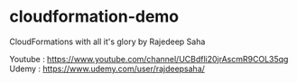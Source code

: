 # cloudformation-demo
CloudFormations with all it's glory by Rajedeep Saha

Youtube  : https://www.youtube.com/channel/UCBdfli20jrAscmR9COL35qg
Udemy    : https://www.udemy.com/user/rajdeepsaha/
